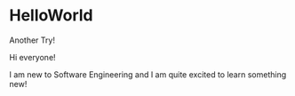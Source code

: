 # HelloWorld
Another Try!

Hi everyone!

I am new to Software Engineering and I am quite excited to learn something new!

